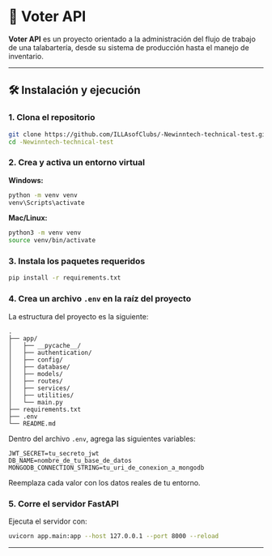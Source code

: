 # 🚀 Voter API

**Voter API** es un proyecto orientado a la administración del flujo de trabajo de una talabartería, desde su sistema de producción hasta el manejo de inventario.

---

## 🛠️ Instalación y ejecución

### 1. Clona el repositorio

```bash
git clone https://github.com/ILLAsofClubs/-Newinntech-technical-test.git
cd -Newinntech-technical-test
```

### 2. Crea y activa un entorno virtual

**Windows:**
```bash
python -m venv venv
venv\Scripts\activate
```

**Mac/Linux:**
```bash
python3 -m venv venv
source venv/bin/activate
```

### 3. Instala los paquetes requeridos

```bash
pip install -r requirements.txt
```

### 4. Crea un archivo `.env` en la raíz del proyecto

La estructura del proyecto es la siguiente:

```
.
├── app/
│   ├── __pycache__/
│   ├── authentication/
│   ├── config/
│   ├── database/
│   ├── models/
│   ├── routes/
│   ├── services/
│   ├── utilities/
│   └── main.py
├── requirements.txt
├── .env
└── README.md
```

Dentro del archivo `.env`, agrega las siguientes variables:

```
JWT_SECRET=tu_secreto_jwt
DB_NAME=nombre_de_tu_base_de_datos
MONGODB_CONNECTION_STRING=tu_uri_de_conexion_a_mongodb
```

Reemplaza cada valor con los datos reales de tu entorno.

### 5. Corre el servidor FastAPI

Ejecuta el servidor con:

```bash
uvicorn app.main:app --host 127.0.0.1 --port 8000 --reload
```

---
